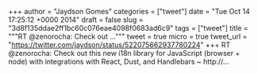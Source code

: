 
+++
author = "Jaydson Gomes"
categories = ["tweet"]
date = "Tue Oct 14 17:25:12 +0000 2014"
draft = false
slug = "3d8f135ddae2ff1bc60c076eae4098f0683ad6c9"
tags = ["tweet"]
title = """RT @zenorocha: Check out ..."""
tweet = true
micro = true
tweet_url = "https://twitter.com/jaydson/status/522075662937780224"
+++
RT @zenorocha: Check out this new i18n library for JavaScript (browser + node) with integrations with React, Dust, and Handlebars ~ http://…
